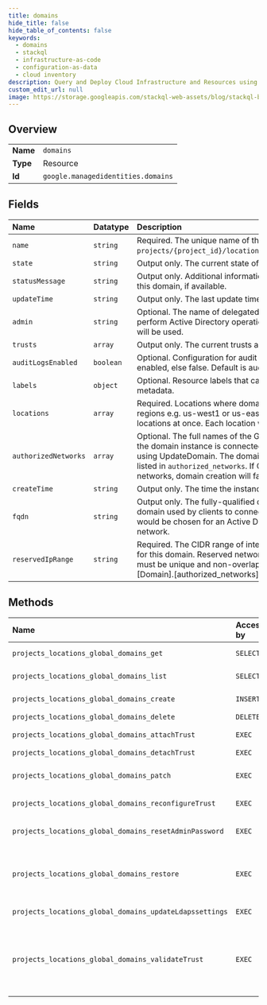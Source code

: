 ```yaml
---
title: domains
hide_title: false
hide_table_of_contents: false
keywords:
  - domains
  - stackql
  - infrastructure-as-code
  - configuration-as-data
  - cloud inventory
description: Query and Deploy Cloud Infrastructure and Resources using SQL
custom_edit_url: null
image: https://storage.googleapis.com/stackql-web-assets/blog/stackql-blog-post-featured-image.png
---
```

  
    

## Overview
<table><tbody>
<tr><td><b>Name</b></td><td><code>domains</code></td></tr>
<tr><td><b>Type</b></td><td>Resource</td></tr>
<tr><td><b>Id</b></td><td><code>google.managedidentities.domains</code></td></tr>
</tbody></table>

## Fields
| Name | Datatype | Description |
|:-----|:---------|:------------|
| `name` | `string` | Required. The unique name of the domain using the form: `projects/{project_id}/locations/global/domains/{domain_name}`. |
| `state` | `string` | Output only. The current state of this domain. |
| `statusMessage` | `string` | Output only. Additional information about the current status of this domain, if available. |
| `updateTime` | `string` | Output only. The last update time. |
| `admin` | `string` | Optional. The name of delegated administrator account used to perform Active Directory operations. If not specified, `setupadmin` will be used. |
| `trusts` | `array` | Output only. The current trusts associated with the domain. |
| `auditLogsEnabled` | `boolean` | Optional. Configuration for audit logs. True if audit logs are enabled, else false. Default is audit logs disabled. |
| `labels` | `object` | Optional. Resource labels that can contain user-provided metadata. |
| `locations` | `array` | Required. Locations where domain needs to be provisioned. regions e.g. us-west1 or us-east4 Service supports up to 4 locations at once. Each location will use a /26 block. |
| `authorizedNetworks` | `array` | Optional. The full names of the Google Compute Engine [networks](/compute/docs/networks-and-firewalls#networks) the domain instance is connected to. Networks can be added using UpdateDomain. The domain is only available on networks listed in `authorized_networks`. If CIDR subnets overlap between networks, domain creation will fail. |
| `createTime` | `string` | Output only. The time the instance was created. |
| `fqdn` | `string` | Output only. The fully-qualified domain name of the exposed domain used by clients to connect to the service. Similar to what would be chosen for an Active Directory set up on an internal network. |
| `reservedIpRange` | `string` | Required. The CIDR range of internal addresses that are reserved for this domain. Reserved networks must be /24 or larger. Ranges must be unique and non-overlapping with existing subnets in [Domain].[authorized_networks]. |
## Methods
| Name | Accessible by | Required Params | Description |
|:-----|:--------------|:----------------|:------------|
| `projects_locations_global_domains_get` | `SELECT` | `name` | Gets information about a domain. |
| `projects_locations_global_domains_list` | `SELECT` | `parent` | Lists domains in a project. |
| `projects_locations_global_domains_create` | `INSERT` | `parent` | Creates a Microsoft AD domain. |
| `projects_locations_global_domains_delete` | `DELETE` | `name` | Deletes a domain. |
| `projects_locations_global_domains_attachTrust` | `EXEC` | `name` | Adds an AD trust to a domain. |
| `projects_locations_global_domains_detachTrust` | `EXEC` | `name` | Removes an AD trust. |
| `projects_locations_global_domains_patch` | `EXEC` | `name` | Updates the metadata and configuration of a domain. |
| `projects_locations_global_domains_reconfigureTrust` | `EXEC` | `name` | Updates the DNS conditional forwarder. |
| `projects_locations_global_domains_resetAdminPassword` | `EXEC` | `name` | Resets a domain's administrator password. |
| `projects_locations_global_domains_restore` | `EXEC` | `name` | RestoreDomain restores domain backup mentioned in the RestoreDomainRequest |
| `projects_locations_global_domains_updateLdapssettings` | `EXEC` | `name` | Patches a single ldaps settings. |
| `projects_locations_global_domains_validateTrust` | `EXEC` | `name` | Validates a trust state, that the target domain is reachable, and that the target domain is able to accept incoming trust requests. |
